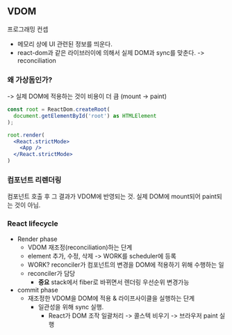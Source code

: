 ## VDOM

프로그래밍 컨셉

- 메모리 상에 UI 관련된 정보를 띄운다.
- react-dom과 같은 라이브러이에 의해서 실제 DOM과 sync를 맞춘다. -> reconciliation

### 왜 가상돔인가?

-> 실제 DOM에 적용하는 것이 비용이 더 큼 (mount -> paint)

```jsx
const root = ReactDom.createRoot(
  document.getElementById('root') as HTMLElement
);

root.render(
  <React.strictMode>
    <App />
  </React.strictMode>
)
```

### 컴포넌트 리렌더링

컴포넌트 호출 후 그 결과가 VDOM에 반영되는 것. 실제 DOM에 mount되어 paint되는 것이 아님.

### React lifecycle

- Render phase
  - VDOM 재조정(reconciliation)하는 단계
  - element 추가, 수정, 삭제 -> WORK를 scheduler에 등록
  - WORK? reconciler가 컴포넌트의 변경을 DOM에 적용하기 위해 수행하는 일
  - reconciler가 담당
    - **중요** stack에서 fiber로 바뀌면서 렌더링 우선순위 변경가능
- commit phase
  - 재조정한 VDOM을 DOM에 적용 & 라이프사이클을 실행하는 단계
    - 일관성을 위해 sync 실행.
      - React가 DOM 조작 일괄처리 -> 콜스텍 비우기 -> 브라우저 paint 실행
